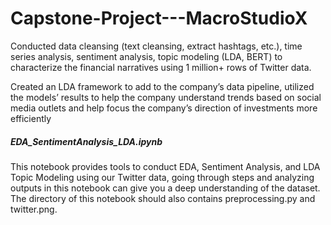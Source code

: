 # Capstone-Project---MacroStudioX

Conducted data cleansing (text cleansing, extract hashtags, etc.), time series analysis, sentiment analysis, topic modeling (LDA, BERT) to characterize the financial narratives using 1 million+ rows of Twitter data.

Created an LDA framework to add to the company’s data pipeline, utilized the models’ results to help the company understand trends based on social media outlets and help focus the company’s direction of investments more efficiently

##### EDA_SentimentAnalysis_LDA.ipynb

  This notebook provides tools to conduct EDA, Sentiment Analysis, and LDA Topic Modeling using our Twitter data, going through steps and analyzing outputs in this notebook can give you a deep understanding of the dataset. The directory of this notebook should also contains preprocessing.py and twitter.png.
